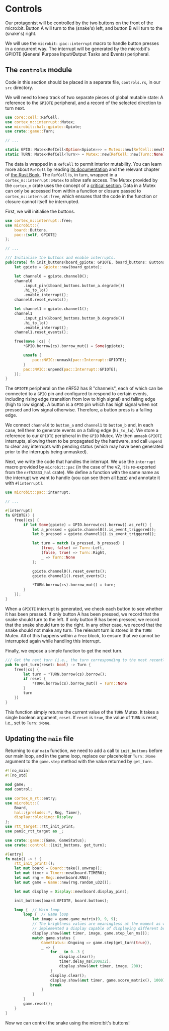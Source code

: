# Controls

Our protagonist will be controlled by the two buttons on the front of the micro:bit. Button A will turn to the (snake's)
left, and button B will turn to the (snake's) right.

We will use the `microbit::pac::interrupt` macro to handle button presses in a concurrent way. The interrupt will be
generated by the micro:bit's GPIOTE (**G**eneral **P**urpose **I**nput/**O**utput **T**asks and **E**vents) peripheral.

## The `controls` module

Code in this section should be placed in a separate file, `controls.rs`, in our `src` directory.

We will need to keep track of two separate pieces of global mutable state: A reference to the `GPIOTE` peripheral, and a
record of the selected direction to turn next.

```rust
use core::cell::RefCell;
use cortex_m::interrupt::Mutex;
use microbit::hal::gpiote::Gpiote;
use crate::game::Turn;

// ...

static GPIO: Mutex<RefCell<Option<Gpiote>>> = Mutex::new(RefCell::new(None));
static TURN: Mutex<RefCell<Turn>> = Mutex::new(RefCell::new(Turn::None));
```

The data is wrapped in a `RefCell` to permit interior mutability. You can learn more about `RefCell` by reading
[its documentation](https://doc.rust-lang.org/std/cell/struct.RefCell.html) and the relevant chapter of [the Rust Book](https://doc.rust-lang.org/book/ch15-05-interior-mutability.html).
The `RefCell` is, in turn, wrapped in a `cortex_m::interrupt::Mutex` to allow safe access.
The Mutex provided by the `cortex_m` crate uses the concept of a [critical section](https://en.wikipedia.org/wiki/Critical_section).
Data in a Mutex can only be accessed from within a function or closure passed to `cortex_m::interrupt:free`, which
ensures that the code in the function or closure cannot itself be interrupted.

First, we will initialise the buttons.

```rust
use cortex_m::interrupt::free;
use microbit::{
    board::Buttons,
    pac::{self, GPIOTE}
};

// ...

/// Initialise the buttons and enable interrupts.
pub(crate) fn init_buttons(board_gpiote: GPIOTE, board_buttons: Buttons) {
    let gpiote = Gpiote::new(board_gpiote);

    let channel0 = gpiote.channel0();
    channel0
        .input_pin(&board_buttons.button_a.degrade())
        .hi_to_lo()
        .enable_interrupt();
    channel0.reset_events();

    let channel1 = gpiote.channel1();
    channel1
        .input_pin(&board_buttons.button_b.degrade())
        .hi_to_lo()
        .enable_interrupt();
    channel1.reset_events();

    free(move |cs| {
        *GPIO.borrow(cs).borrow_mut() = Some(gpiote);

        unsafe {
            pac::NVIC::unmask(pac::Interrupt::GPIOTE);
        }
        pac::NVIC::unpend(pac::Interrupt::GPIOTE);
    });
}
```

The `GPIOTE` peripheral on the nRF52 has 8 "channels", each of which can be connected to a `GPIO` pin and configured to
respond to certain events, including rising edge (transition from low to high signal) and falling edge (high to low
signal). A button is a `GPIO` pin which has high signal when not pressed and low signal otherwise. Therefore, a button
press is a falling edge.

We connect `channel0` to `button_a` and `channel1` to `button_b` and, in each case, tell them to generate events on a
falling edge (`hi_to_lo`). We store a reference to our `GPIOTE` peripheral in the `GPIO` Mutex. We then `unmask` `GPIOTE`
interrupts, allowing them to be propagated by the hardware, and call `unpend` to clear any interrupts with pending
status (which may have been generated prior to the interrupts being unmasked).

Next, we write the code that handles the interrupt. We use the `interrupt` macro provided by `microbit::pac` (in the
case of the v2, it is re-exported from the `nrf52833_hal` crate). We define a function with the same name as the
interrupt we want to handle (you can see them all [here](https://docs.rs/nrf52833-hal/latest/nrf52833_hal/pac/enum.Interrupt.html)) and annotate it with `#[interrupt]`.

```rust
use microbit::pac::interrupt;

// ...

#[interrupt]
fn GPIOTE() {
    free(|cs| {
        if let Some(gpiote) = GPIO.borrow(cs).borrow().as_ref() {
            let a_pressed = gpiote.channel0().is_event_triggered();
            let b_pressed = gpiote.channel1().is_event_triggered();

            let turn = match (a_pressed, b_pressed) {
                (true, false) => Turn::Left,
                (false, true) => Turn::Right,
                _ => Turn::None
            };

            gpiote.channel0().reset_events();
            gpiote.channel1().reset_events();

            *TURN.borrow(cs).borrow_mut() = turn;
        }
    });
}
```

When a `GPIOTE` interrupt is generated, we check each button to see whether it has been pressed. If only button A has been
pressed, we record that the snake should turn to the left. If only button B has been pressed, we record that the snake
should turn to the right. In any other case, we record that the snake should not make any turn. The relevant turn is
stored in the `TURN` Mutex. All of this happens within a `free` block, to ensure that we cannot be interrupted again
while handling this interrupt.

Finally, we expose a simple function to get the next turn.

```rust
/// Get the next turn (i.e., the turn corresponding to the most recently pressed button).
pub fn get_turn(reset: bool) -> Turn {
    free(|cs| {
        let turn = *TURN.borrow(cs).borrow();
        if reset {
            *TURN.borrow(cs).borrow_mut() = Turn::None
        }
        turn
    })
}
```

This function simply returns the current value of the `TURN` Mutex. It takes a single boolean argument, `reset`. If
`reset` is `true`, the value of `TURN` is reset, i.e., set to `Turn::None`.

## Updating the `main` file

Returning to our `main` function, we need to add a call to `init_buttons` before our main loop, and in the game loop,
replace our placeholder `Turn::None` argument to the `game.step` method with the value returned by `get_turn`.

```rust
#![no_main]
#![no_std]

mod game;
mod control;

use cortex_m_rt::entry;
use microbit::{
    Board,
    hal::{prelude::*, Rng, Timer},
    display::blocking::Display
};
use rtt_target::rtt_init_print;
use panic_rtt_target as _;

use crate::game::{Game, GameStatus};
use crate::control::{init_buttons, get_turn};

#[entry]
fn main() -> ! {
    rtt_init_print!();
    let mut board = Board::take().unwrap();
    let mut timer = Timer::new(board.TIMER0);
    let mut rng = Rng::new(board.RNG);
    let mut game = Game::new(rng.random_u32());

    let mut display = Display::new(board.display_pins);

    init_buttons(board.GPIOTE, board.buttons);

    loop {  // Main loop
        loop {  // Game loop
            let image = game.game_matrix(9, 9, 9);
            // The brightness values are meaningless at the moment as we haven't yet
            // implemented a display capable of displaying different brightnesses
            display.show(&mut timer, image, game.step_len_ms());
            match game.status {
                GameStatus::Ongoing => game.step(get_turn(true)),
                _ => {
                    for _ in 0..3 {
                        display.clear();
                        timer.delay_ms(200u32);
                        display.show(&mut timer, image, 200);
                    }
                    display.clear();
                    display.show(&mut timer, game.score_matrix(), 1000);
                    break
                }
            }
        }
        game.reset();
    }
}
```

Now we can control the snake using the micro:bit's buttons!